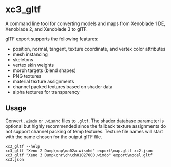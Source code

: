 # xc3_gltf
A command line tool for converting models and maps from Xenoblade 1 DE, Xenoblade 2, and Xenoblade 3 to glTF.

glTF export supports the following features:
- position, normal, tangent, texture coordinate, and vertex color attributes
- mesh instancing
- skeletons
- vertex skin weights
- morph targets (blend shapes)
- PNG textures
- material texture assignments
- channel packed textures based on shader data
- alpha textures for transparency

## Usage
Convert `.wimdo` or `.wismhd` files to `.gltf`. The shader database parameter is optional but highly recommended since the fallback texture assignments do not support channel packing of temp textures. Texture file names will start with the name chosen for the output glTF file.

`xc3_gltf --help`  
`xc3_gltf "Xeno 2 Dump\map\ma02a.wismhd" export\map.gltf xc2.json`  
`xc3_gltf "Xeno 3 Dump\chr\ch\ch01027000.wimdo" export\model.gltf xc3.json`    
